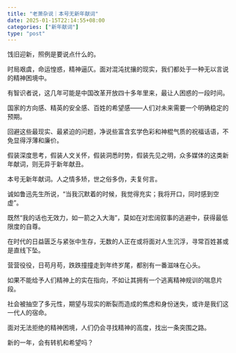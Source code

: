 ```yaml
---
title: "老萧杂说｜本号无新年献词"
date: 2025-01-15T22:14:55+08:00
categories: ["新年献词"]
type: "post"
---
```

饯旧迎新，照例是要说点什么的。

时局艰虞，命运惶惑，精神逼仄。面对混沌扰攘的现实，我们都处于一种无以言说的精神困境中。

有智识者说，这几年可能是中国改革开放四十多年里来，最让人困惑的一段时间。

国家的方向感、精英的安全感、百姓的希望感——人们对未来需要一个明确稳定的预期。

回避这些最现实、最紧迫的问题，净说些富含玄学色彩和神棍气质的祝福话语，不免显得浮薄和廉价。

假装深度思考，假装人文关怀，假装洞悉时势，假装先见之明，众多媒体的这类新年献词，则无异于新年献丑。

本号无新年献词。人之情多矫，世之俗多伪，夫复何言。

诚如鲁迅先生所说，“当我沉默着的时候，我觉得充实；我将开口，同时感到空虚”。

既然“我的话也无效力，如一箭之入大海”，莫如在对宏阔叙事的逃避中，获得最低限度的自尊。

在时代的日益匮乏与紧张中生存，无数的人正在或将面对人生沉浮，寻常百姓甚或是直线下坠。

营营役役，日苟月苟，跌跌撞撞走到年终岁尾，都别有一番滋味在心头。

如果不能给予人们精神上的实在指向，不如让其拥有一个逃离精神规训的喘息片段。

社会被抽空了多元性，期望与现实的断裂而造成的焦虑和身份迷失，或许是我们这一代人的宿命。

面对无法拒绝的精神困境，人们仍会寻找精神的高度，找出一条突围之路。

新的一年，会有转机和希望吗？

